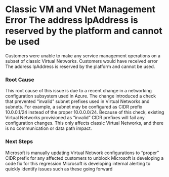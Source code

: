 <properties
pageTitle="Classic VM and VNet Management Error The address IpAddress is reserved by the platform and cannot be used"
description="Classic VM and VNet Management Error The address IpAddress is reserved by the platform and cannot be used"
infoBubbleText="Classic VM and VNet Management Error The address IpAddress is reserved by the platform and cannot be used"
service="microsoft.classiccompute, microsoft.classicnetwork"
resource="ClassicVirtualMachine, ClassicVirtualNetwork"
authors="aconkle"
ms.author="aconkle"
displayOrder="10"
articleId="RdfeIpReservedByPlatformCannotUse"
diagnosticScenario="RdfeIpReservedByPlatformCannotUse"
selfHelpType="Diagnostics"
supportTopicIds="b25271d3-6431-dfbc-5f12-5693326809b3, 98e5cec8-2650-28c1-92e8-0ecaa232eec0, cddd3eb5-1830-b494-44fd-782f691479dc, de8937fc-74cc-daa7-2639-e1fe433dcb87, 722ccc66-c988-d2ac-1ec6-b7aebc857f2d, 2340ae8b-c745-572f-6ea8-661d68c08bd7, 6f16735c-b0ae-b275-ad3a-03479cfa1396"
resourceTags="windows"
productPesIds="15526, 14749, 16470, 16454, 15797, 15571, 16065, 16215"
cloudEnvironments="Public, Fairfax, usnat, ussec"
ownershipId="Compute_ComputePlatform"
/>
# Classic VM and VNet Management Error The address IpAddress is reserved by the platform and cannot be used
<!--issueDescription-->
Customers were unable to make any service management operations on a subset of classic Virtual Networks. Customers would have received error The address IpAddress is reserved by the platform and cannot be used.
<!--/issueDescription-->

### Root Cause

This root cause of this issue is due to a recent change in a networking configuration subsystem used in Azure. The change introduced a check that prevented “invalid” subnet prefixes used in Virtual Networks and subnets. For example, a subnet may be configured as CIDR prefix 10.0.0.1/24 instead of the proper 10.0.0.0/24. Because of this check, existing Virtual Networks provisioned as “invalid” CIDR prefixes will fail any configuration changes. This only affects classic Virtual Networks, and there is no communication or data path impact.

### Next Steps

Microsoft is manually updating Virtual Network configurations to “proper” CIDR prefix for any affected customers to unblock
Microsoft is developing a code fix for this regression
Microsoft is developing internal alerting to quickly identify issues such as these going forward
